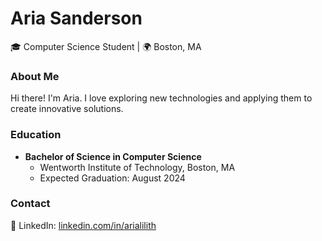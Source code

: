 # Aria Sanderson

🎓 Computer Science Student | 🌍 Boston, MA

### About Me

Hi there! I'm Aria. I love exploring new technologies and applying them to create innovative solutions.

### Education

- **Bachelor of Science in Computer Science**
  - Wentworth Institute of Technology, Boston, MA
  - Expected Graduation: August 2024

### Contact

🔗 LinkedIn: [linkedin.com/in/arialilith](https://www.linkedin.com/in/arialilith)  
